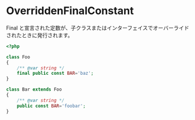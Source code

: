 # OverriddenFinalConstant

Final と宣言された定数が、子クラスまたはインターフェイスでオーバーライドされたときに発行されます。

```php
<?php

class Foo
{
    /** @var string */
    final public const BAR='baz';
}

class Bar extends Foo
{
    /** @var string */
    public const BAR='foobar';
}
```
